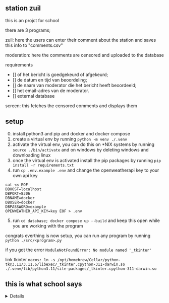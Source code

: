 ## station zuil
this is an projct for school

there are 3 programs;

zuil:
here the users can enter their comment about the station and saves this info to "comments.csv" 

moderation:
here the comments are censored and uploaded to the database

requirements
- [] of het bericht is goedgekeurd of afgekeurd;
- [] de datum en tijd van beoordeling;
- [] de naam van moderator die het bericht heeft beoordeeld;
- [] het email-adres van de moderator.
- [] external database

screen:
this fetches the censored comments and displays them



## setup
0. install python3 and pip and docker and docker compose
1. create a virtual env by running `python -m venv ./.venv`
2. activate the virtual env, you can do this on *NIX systems by running `source ./bin/activate` and on windows by deleting windows and downloading linux
3. once the virtual env is activated install the pip packages by running `pip install -r requirements.txt`
4. run `cp .env.example .env` and change the openweatherapi key to your own api key 
```
cat << EOF
DBHOST=localhost
DBPORT=8306
DBNAME=docker
DBUSER=docker
DBPASSWORD=example
OPENWEATHER_API_KEY=key EOF > .env
```
5. run `cd database; docker compose up --build` and keep this open while you are working with the program

congrats everthing is now setup, you can run any program by running `python ./src/<program>.py`

if you got the error 
`ModuleNotFoundError: No module named '_tkinter'`

link tkinter `
macos:
ln -s /opt/homebrew/Cellar/python-tk@3.11/3.11.6/libexec/_tkinter.cpython-311-darwin.so ./.venv/lib/python3.11/site-packages/_tkinter.cpython-311-darwin.so
`

## this is what school says
<details>
<summery>open</summery>
Projectbeschrijving Stationszuil
Probleemstelling

De Nederlandse Spoorwegen (NS) vinden het belangrijk dat zij goed kunnen communiceren met hun klanten én van hun klanten goede of minder goede ervaringen horen. Daarom houden ze van tijd tot tijd een enquête onder de reizigers. Het nadeel van een enquête is dat het lang duurt voordat je de resultaten krijgt.

De NS verwachten dat een digitaal systeem sneller werkt. Het lijkt de directie daarom een goed plan dat klanten hun opmerkingen, complimenten, en meningen via een computerzuil, aanwezig op elk station, kunnen invoeren en dat deze opmerkingen zichtbaar worden in die stationshal. Dit systeem wordt de stationszuil genoemd.

De directie is echter ook wel terughoudend met dit systeem, want het kan ook gebruikt worden als uitlaatklep voor erg ontevreden reizigers. Het is daarom belangrijk dat de inhoud van de berichten wordt gelezen voordat deze zichtbaar worden in de stationshal. Op deze manier kunnen berichten met schuttingtaal en andere respectloze uitingen eruit worden gefilterd.
Opdracht

Bouw een stationszuil die het mogelijk maakt voor reizigers om berichten achter te laten op een station, waarbij goedgekeurde berichten in de stationshal worden getoond voor alle andere reizigers.

Het systeem (de stationszuil) bestaat uit drie modules:

    Module 1: Zuil
    Module 2: Moderatie
    Module 3: Stationshalscherm

De stationszuil moet gerealiseerd worden in Python. De architectuur van het systeem staat geschetst in onderstaand figuur. Vanuit de module 'Zuil' worden gegevens weggeschreven in een tekstbestand. In de module 'Moderatie' worden de gegevens uit het tekstbestand gelezen, aangevuld met moderator gegevens en dan weggeschreven naar een PostgreSQL-database. De module 'Stationsscherm' leest gegevens uit de database en 'leest' gegevens van Open Weather Map via een API-koppeling.

Module-overzicht2-2.png
Eisen aan het systeem
Module 1: Zuil

Op een zuil op een willekeurig NS-station kunnen reizigers hun bericht van maximaal 140 karakters invoeren. Het bericht moet worden opgeslagen in een tekstbestand met een logische structuur. Sla de onderstaande gegevens op in een gestructureerd tekstbestand:

    het bericht;
    de datum en tijd van het bericht;
    de naam van de reiziger – als de reiziger geen naam invult, gebruik dan als naam ‘anoniem’;
    het station – deze locatie van de zuil mag in de module zelf worden vastgelegd op basis van een random choice van drie stations. De computer (jouw python computer programma) kiest dan één station uit een lijst 

    Download lijst van minimaal drie stations en dat station wordt dan gekoppeld aan de berichten.

Deze module werkt met een Command Line Interface (CLI).
Module 2: Moderatie

Voordat een bericht ook daadwerkelijk op het stationshalscherm wordt gezet, wordt er door een moderator van de NS naar de berichten gekeken. De moderator kan een bericht goed- of afkeuren. Alleen goedgekeurde berichten worden gepubliceerd op het stationshalscherm van het desbetreffende station.

Deze module leest de berichten uit het gestructureerde tekstbestand (zoals beschreven bij module 1) in, beginnend bij het oudste bericht. Na beoordeling door een moderator wordt het hele bericht (inclusief datum, tijd, naam en station) naar een database geschreven. Daarnaast wordt de volgende data toegevoegd:

    of het bericht is goedgekeurd of afgekeurd;
    de datum en tijd van beoordeling;
    de naam van moderator die het bericht heeft beoordeeld;
    het email-adres van de moderator.

Deze module werkt met een Command Line Interface (CLI).

Daarnaast moet voor de werking van deze module een database worden gemaakt en gebruikt. Het ontwerp van deze database omvat een conceptueel, een logisch en een fysiek datamodel. De database moet vervolgens worden gerealiseerd in PostgreSQL. De gegevens worden gelezen uit het CSV bestand en aangevuld met de moderatorgegevens en daarna weggeschreven in de database. Het CSV-bestand wordt daarna leeggemaakt.
Module 3: Stationshalscherm

In elke stationshal van Nederland komt een stationshalscherm te hangen. Op dit scherm worden de geplaatste berichten uit heel Nederland getoond:

    De berichten worden getoond op chronologische volgorde van invoeren. Alleen de laatste 5 berichten worden getoond.
    Ook worden de beschikbare faciliteiten op het station getoond op het scherm. Het gaat hierbij om het station waar het bericht is geschreven. Een station heeft één of meer van de volgende faciliteiten: OV-fietsen, lift, toilet en P+R. De beschikbare faciliteiten staan in deze tabel 

Download tabel, deze moet je toevoegen aan je database. Je kunt eventueel gebruik maken van deze iconen
Download iconen.
De database staat niet meer lokaal, maar op een virtuele machine in de Azure cloud. Dit is de verbinding naar de richting CSC.
Ten slotte wordt op het stationshalscherm de weersvoorspelling op de locatie van het station getoond. Het gaat hierbij om het station waar het stationshalscherm hangt. Voor het ophalen van de weersvoorspelling maak je gebruik van de OpenWeatherMap API (https://openweathermap.org/

    Links to an external site.).

Het is belangrijk dat het stationshalscherm er goed uitziet, dus deze module werkt met een Graphical User Interface (GUI), in principe met behulp van Tkinter. Zorg dat je bij het starten van dit scherm stationsscherm kunt kiezen voor één van de drie stations die jij gekozen hebt in module 1.

image-c74fa84c-7837-4b14-932a-8318971ef678.png
Projectproces

Om tot een (goed) eindresultaat te komen werk je iteratief in een aantal sprints. Bij een iteratieve aanpak ga je stapje voor stapje verder en gebruik je voortschrijdend inzicht om je systeem uit te breiden en te verbeteren in een volgende sprint.

Om het project tot een goed einde te brengen werk je aan een aantal professional skills:

    Plannen. Je leert voor elke sprint een planning te maken waarbij je toewerkt naar concrete acties en taken. Je houdt je planning bij op een Teams-planbord. Je kijkt aan het begin van een dag even terug op wat je de dag daarvoor gedaan hebt en past dan eventueel op basis van die ervaring de planning aan.
    Reflecteren. Een belangrijk kenmerk van iteratief werken is dat je tussentijds – dus in de overgang van de ene sprint naar het andere sprint – terugblikt op wat goed ging of wat beter kon. Dit is een vorm van reflecteren: geregeld stilstaan bij wat je doet of gedaan hebt, hiervan leren en vervolgens jezelf verbeteren. Ook je leerteam kan je hierbij helpen. Je werkt weliswaar zelfstandig aan het product, maar je kunt ook veel van elkaar leren tijdens het werken aan het project. Dit betekent dat je regelmatig naar elkaars ervaringen vraagt of naar reacties op jouw werk met behulp van feedback.  
    Presenteren. Tot slot besteed je ook aandacht aan je communicatieve vaardigheden. Tijdens review en reflectie presenteer je aan de groep wat je geleerd en bereikt hebt in de afgelopen sprint. Het project zelf sluit je af met een eindpresentatie aan je docenten.

Aanvullende onderdelen

Naast bovenstaande eisen is het natuurlijk mogelijk om het systeem uit te breiden met aanvullende functionaliteiten. De NS hebben een aantal wensen die je kunt maken als je aan alle eisen hebt voldaan:

    Module 1 en 2: Vervangen van de CLI door een GUI.
    Module 1: CSV vervangen door de database uit module 2. Berichten worden dan ook in module 1 weggeschreven in de database.
    Module 2: Het tonen van een totaaloverzicht van alle berichten (dus inclusief de afgekeurde berichten) voor de moderatoren.
    Het systeem: API interface richting een ander extern systeem waarop goedgekeurde berichten óók worden gepost. Denk hierbij aan Twitter of Discord.

Daarnaast zijn er ongetwijfeld nog nuttige functionaliteiten te verzinnen waar ze bij de NS zelf ook niet aan hebben gedacht. Je initiatief en creativiteit worden gewaardeerd, dus overleg met je docenten als je een goed idee hebt voor aanvullende onderdelen.
Beoordeling

Jouw ingeleverd werk wordt op basis van een rubric beoordeeld. Je vindt deze rubric bij de eindopdracht, waar je je resultaat ook zal inleveren.
Projectbegrippen

We gebruiken een aantal begrippen die afkomstig zijn uit de scrum-methodiek. We gebruiken een aantal van die begrippen, maar geven er een andere invulling aan. De scrum methodiek gaat uit van teams en professionele ontwikkelaars. Ons project doe je echter individueel (niet in een team) en je bent als student nog een beginnende ontwikkelaar.

Sprint
    Een afgebakende periode van 2 weken waarin je een deel van de applicatie oplevert.
Sprintplanning
    Je bepaalt wat je gaat programmeren. Je knipt het werk op in taken en plant de taken op het planboard voor de komende sprint. Je probeert in te schatten hoever je zult komen met het ontwikkelen van de applicatie.
Review
    Je laat aan jouw groepsleden zien hoever je bent gekomen. Je presenteert het 'eindresultaat' van de sprint.
Retrospective
    In de retrospective reflecteer je samen met jouw leerteam op de afgelopen sprint. Je kijkt terug op de planning ; of je die gehaald hebt en zo niet: waar heeft dat dan aangelegen? Je kunt de reflectie en feedback dan gebruiken om de volgende sprint beter te plannen. 
</details>